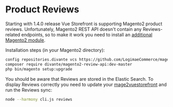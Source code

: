 # Product Reviews

Starting with 1.4.0 release Vue Storefront is supporting Magento2 product reviews. Unfortunately, Magento2 REST API doesn't contain any Reviews-related endpoints, so to make it work you need to install an [additional Magento2 module](https://github.com/LogimaeCommerce/magento2-review-api).

Installation steps (in your Magento2 directory):

```bash
config repositories.divante vcs https://github.com/LogimaeCommerce/magento2-review-api.git
composer require divante/magento2-review-api:dev-master
php bin/magento setup:upgrade
```

You should be aware that Reviews are stored in the Elastic Search. To display Reviews correctly you need to update your [mage2vuestorefront](https://github.com/LogimaeCommerce/mage2vuestorefront/) and run the Reviews sync:

```bash
node --harmony cli.js reviews
```

